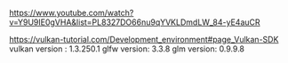 
https://www.youtube.com/watch?v=Y9U9IE0gVHA&list=PL8327DO66nu9qYVKLDmdLW_84-yE4auCR

https://vulkan-tutorial.com/Development_environment#page_Vulkan-SDK
vulkan version : 1.3.250.1
glfw version: 3.3.8
glm version: 0.9.9.8